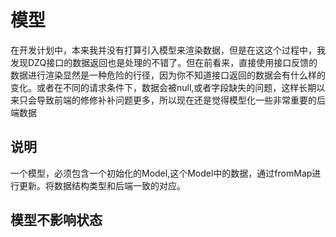 # 模型
在开发计划中，本来我并没有打算引入模型来渲染数据，但是在这这个过程中，我发现DZQ接口的数据返回也是处理的不错了。但在前看来，直接使用接口反馈的数据进行渲染显然是一种危险的行径，因为你不知道接口返回的数据会有什么样的变化。或者在不同的请求条件下，数据会被null,或者字段缺失的问题，这样长期以来只会导致前端的修修补补问题更多，所以现在还是觉得模型化一些非常重要的后端数据

## 说明
一个模型，必须包含一个初始化的Model,这个Model中的数据，通过fromMap进行更新。将数据结构类型和后端一致的对应。

## 模型不影响状态